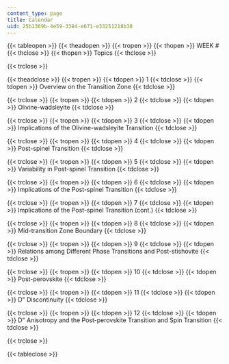 ```yaml
---
content_type: page
title: Calendar
uid: 25b1369b-4e59-3384-e671-e33251218b30
---
```


{{< tableopen >}}
{{< theadopen >}}
{{< tropen >}}
{{< thopen >}}
WEEK #
{{< thclose >}}
{{< thopen >}}
Topics
{{< thclose >}}

{{< trclose >}}

{{< theadclose >}}
{{< tropen >}}
{{< tdopen >}}
1
{{< tdclose >}}
{{< tdopen >}}
Overview on the Transition Zone
{{< tdclose >}}

{{< trclose >}}
{{< tropen >}}
{{< tdopen >}}
2
{{< tdclose >}}
{{< tdopen >}}
Olivine-wadsleyite
{{< tdclose >}}

{{< trclose >}}
{{< tropen >}}
{{< tdopen >}}
3
{{< tdclose >}}
{{< tdopen >}}
Implications of the Olivine-wadsleyite Transition
{{< tdclose >}}

{{< trclose >}}
{{< tropen >}}
{{< tdopen >}}
4
{{< tdclose >}}
{{< tdopen >}}
Post-spinel Transition
{{< tdclose >}}

{{< trclose >}}
{{< tropen >}}
{{< tdopen >}}
5
{{< tdclose >}}
{{< tdopen >}}
Variability in Post-spinel Transition
{{< tdclose >}}

{{< trclose >}}
{{< tropen >}}
{{< tdopen >}}
6
{{< tdclose >}}
{{< tdopen >}}
Implications of the Post-spinel Transition
{{< tdclose >}}

{{< trclose >}}
{{< tropen >}}
{{< tdopen >}}
7
{{< tdclose >}}
{{< tdopen >}}
Implications of the Post-spinel Transition (cont.)
{{< tdclose >}}

{{< trclose >}}
{{< tropen >}}
{{< tdopen >}}
8
{{< tdclose >}}
{{< tdopen >}}
Mid-transition Zone Boundary
{{< tdclose >}}

{{< trclose >}}
{{< tropen >}}
{{< tdopen >}}
9
{{< tdclose >}}
{{< tdopen >}}
Relations among Different Phase Transitions and Post-stishovite
{{< tdclose >}}

{{< trclose >}}
{{< tropen >}}
{{< tdopen >}}
10
{{< tdclose >}}
{{< tdopen >}}
Post-perovskite
{{< tdclose >}}

{{< trclose >}}
{{< tropen >}}
{{< tdopen >}}
11
{{< tdclose >}}
{{< tdopen >}}
D" Discontinuity
{{< tdclose >}}

{{< trclose >}}
{{< tropen >}}
{{< tdopen >}}
12
{{< tdclose >}}
{{< tdopen >}}
D" Anisotropy and the Post-perovskite Transition and Spin Transition
{{< tdclose >}}

{{< trclose >}}

{{< tableclose >}}
